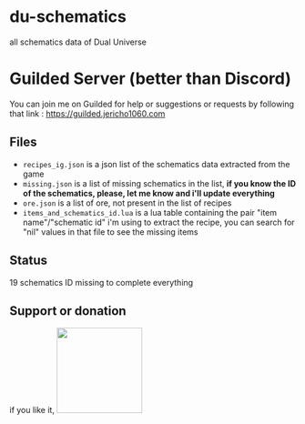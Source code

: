 # du-schematics

all schematics data of Dual Universe

# Guilded Server (better than Discord)

You can join me on Guilded for help or suggestions or requests by following that link : https://guilded.jericho1060.com

## Files

- `recipes_ig.json` is a json list of the schematics data extracted from the game
- `missing.json` is a list of missing schematics in the list, **if you know the ID of the schematics, please, let me know and i'll update everything**
- `ore.json` is a list of ore, not present in the list of recipes
- `items_and_schematics_id.lua` is a lua table containing the pair "item name"/"schematic id" i'm using to extract the recipe, you can search for "nil" values in that file to see the missing items

## Status

19 schematics ID missing to complete everything

## Support or donation

if you like it, [<img src="https://github.com/Jericho1060/DU-Industry-HUD/blob/main/ressources/images/ko-fi.png?raw=true" width="150">](https://ko-fi.com/jericho1060)